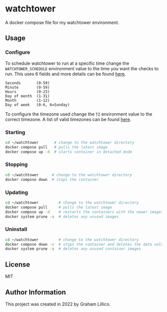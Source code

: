# watchtower

A docker compose file for my watchtower environment.

## Usage 

### Configure

To schedule watchtower to run at a specific time change the `WATCHTOWER_SCHEDULE` environment value to the time you want the checks to run.  This uses 6 fields and more details can be found [here](https://pkg.go.dev/github.com/robfig/cron@v1.2.0#hdr-CRON_Expression_Format).

```
Seconds       (0-59)
Minute        (0-59)
Hours         (0-23) 
Day of month  (1-31)
Month         (1-12)
Day of week   (0-6, 6=Sunday)
```

To configure the timezone used change the `TZ` environment value to the correct timezone.  A list of valid timezones can be found [here](https://en.wikipedia.org/wiki/List_of_tz_database_time_zones#List).

### Starting

```bash
cd ~/watchtower       # change to the watchtower directory
docker compose pull   # pulls the latest image
docker compose up -d  # starts container in detached mode

```

### Stopping

```bash
cd ~/watchtower      # change to the watchtower directory
docker compose down  # stops the container
```

### Updating

```bash
cd ~/watchtower         # change to the watchtower directory
docker compose pull     # pulls the latest image
docker compose up -d    # restarts the containers with the newer images
docker system prune -a  # deletes any unused images
```

### Uninstall

```bash
cd ~/watchtower         # change to the watchtower directory
docker compose down -v  # stops the container and deletes the data volumes
docker system prune -a  # deletes any unused container images
```

## License

MIT

## Author Information

This project was created in 2022 by Graham Lillico.
